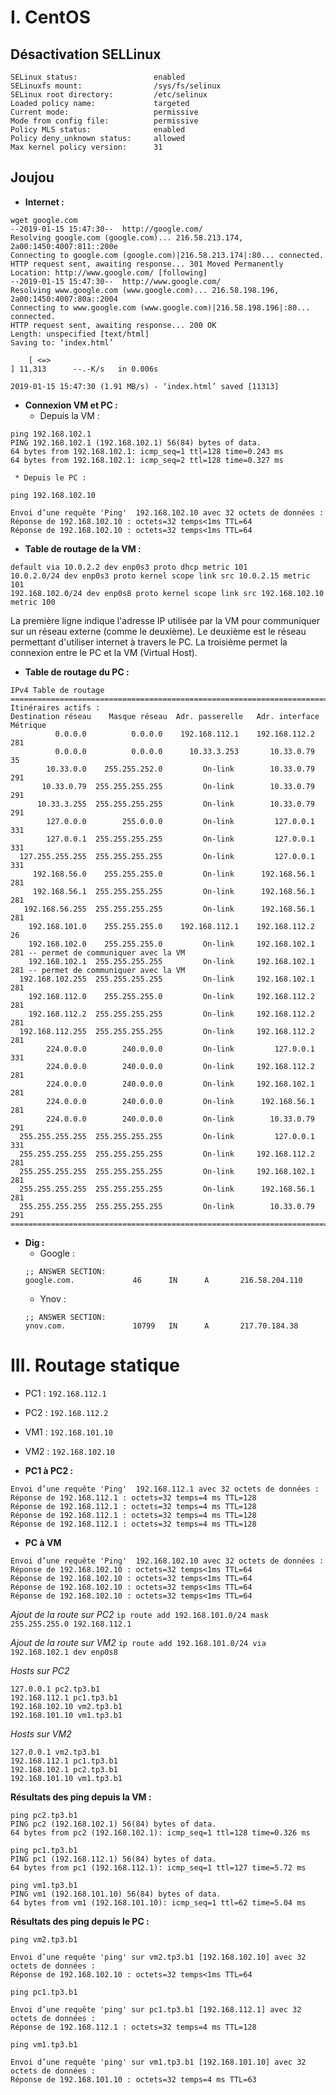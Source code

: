# I. CentOS
## Désactivation SELLinux
```
SELinux status:                 enabled
SELinuxfs mount:                /sys/fs/selinux
SELinux root directory:         /etc/selinux
Loaded policy name:             targeted
Current mode:                   permissive
Mode from config file:          permissive
Policy MLS status:              enabled
Policy deny_unknown status:     allowed
Max kernel policy version:      31
```
## Joujou
* **Internet :**
```
wget google.com
--2019-01-15 15:47:30--  http://google.com/
Resolving google.com (google.com)... 216.58.213.174, 2a00:1450:4007:811::200e
Connecting to google.com (google.com)|216.58.213.174|:80... connected.
HTTP request sent, awaiting response... 301 Moved Permanently
Location: http://www.google.com/ [following]
--2019-01-15 15:47:30--  http://www.google.com/
Resolving www.google.com (www.google.com)... 216.58.198.196, 2a00:1450:4007:80a::2004
Connecting to www.google.com (www.google.com)|216.58.198.196|:80... connected.
HTTP request sent, awaiting response... 200 OK
Length: unspecified [text/html]
Saving to: ‘index.html’

    [ <=>                                                                           ] 11,313      --.-K/s   in 0.006s

2019-01-15 15:47:30 (1.91 MB/s) - ‘index.html’ saved [11313]
```
* **Connexion VM et PC :**
    * Depuis la VM :
```
ping 192.168.102.1
PING 192.168.102.1 (192.168.102.1) 56(84) bytes of data.
64 bytes from 192.168.102.1: icmp_seq=1 ttl=128 time=0.243 ms
64 bytes from 192.168.102.1: icmp_seq=2 ttl=128 time=0.327 ms
```

     * Depuis le PC :
     
```
ping 192.168.102.10

Envoi d’une requête 'Ping'  192.168.102.10 avec 32 octets de données :
Réponse de 192.168.102.10 : octets=32 temps<1ms TTL=64
Réponse de 192.168.102.10 : octets=32 temps<1ms TTL=64
```
* **Table de routage de la VM :**
```
default via 10.0.2.2 dev enp0s3 proto dhcp metric 101
10.0.2.0/24 dev enp0s3 proto kernel scope link src 10.0.2.15 metric 101
192.168.102.0/24 dev enp0s8 proto kernel scope link src 192.168.102.10 metric 100
```
La première ligne indique l'adresse IP utilisée par la VM pour communiquer sur un réseau externe (comme le deuxième). Le deuxième est le réseau permettant d'utiliser internet à travers le PC. La troisième permet la connexion entre le PC et la VM (Virtual Host).

* **Table de routage du PC :**
```
IPv4 Table de routage
===========================================================================
Itinéraires actifs :
Destination réseau    Masque réseau  Adr. passerelle   Adr. interface Métrique
          0.0.0.0          0.0.0.0    192.168.112.1    192.168.112.2    281
          0.0.0.0          0.0.0.0      10.33.3.253       10.33.0.79     35
        10.33.0.0    255.255.252.0         On-link        10.33.0.79    291
       10.33.0.79  255.255.255.255         On-link        10.33.0.79    291
      10.33.3.255  255.255.255.255         On-link        10.33.0.79    291
        127.0.0.0        255.0.0.0         On-link         127.0.0.1    331
        127.0.0.1  255.255.255.255         On-link         127.0.0.1    331
  127.255.255.255  255.255.255.255         On-link         127.0.0.1    331
     192.168.56.0    255.255.255.0         On-link      192.168.56.1    281
     192.168.56.1  255.255.255.255         On-link      192.168.56.1    281
   192.168.56.255  255.255.255.255         On-link      192.168.56.1    281
    192.168.101.0    255.255.255.0    192.168.112.1    192.168.112.2     26
    192.168.102.0    255.255.255.0         On-link     192.168.102.1    281 -- permet de communiquer avec la VM
    192.168.102.1  255.255.255.255         On-link     192.168.102.1    281 -- permet de communiquer avec la VM
  192.168.102.255  255.255.255.255         On-link     192.168.102.1    281
    192.168.112.0    255.255.255.0         On-link     192.168.112.2    281
    192.168.112.2  255.255.255.255         On-link     192.168.112.2    281
  192.168.112.255  255.255.255.255         On-link     192.168.112.2    281
        224.0.0.0        240.0.0.0         On-link         127.0.0.1    331
        224.0.0.0        240.0.0.0         On-link     192.168.112.2    281
        224.0.0.0        240.0.0.0         On-link     192.168.102.1    281
        224.0.0.0        240.0.0.0         On-link      192.168.56.1    281
        224.0.0.0        240.0.0.0         On-link        10.33.0.79    291
  255.255.255.255  255.255.255.255         On-link         127.0.0.1    331
  255.255.255.255  255.255.255.255         On-link     192.168.112.2    281
  255.255.255.255  255.255.255.255         On-link     192.168.102.1    281
  255.255.255.255  255.255.255.255         On-link      192.168.56.1    281
  255.255.255.255  255.255.255.255         On-link        10.33.0.79    291
===========================================================================
```
* **Dig :**
    * Google :
    ```
    ;; ANSWER SECTION:
    google.com.             46      IN      A       216.58.204.110
    ```
    * Ynov :
    ```
    ;; ANSWER SECTION:
    ynov.com.               10799   IN      A       217.70.184.38
    ```

# III. Routage statique
* PC1 : `192.168.112.1`
* PC2 : `192.168.112.2`
* VM1 : `192.168.101.10`
* VM2 : `192.168.102.10`

* **PC1 à PC2 :**
```ping 192.168.112.1
Envoi d’une requête 'Ping'  192.168.112.1 avec 32 octets de données :
Réponse de 192.168.112.1 : octets=32 temps=4 ms TTL=128
Réponse de 192.168.112.1 : octets=32 temps=4 ms TTL=128
Réponse de 192.168.112.1 : octets=32 temps=4 ms TTL=128
Réponse de 192.168.112.1 : octets=32 temps=4 ms TTL=128
```
* **PC à VM**
```ping 192.168.102.10
Envoi d’une requête 'Ping'  192.168.102.10 avec 32 octets de données :
Réponse de 192.168.102.10 : octets=32 temps<1ms TTL=64
Réponse de 192.168.102.10 : octets=32 temps<1ms TTL=64
Réponse de 192.168.102.10 : octets=32 temps<1ms TTL=64
Réponse de 192.168.102.10 : octets=32 temps<1ms TTL=64
```

*Ajout de la route sur PC2*
`ip route add 192.168.101.0/24 mask 255.255.255.0 192.168.112.1`

*Ajout de la route sur VM2*
`ip route add 192.168.101.0/24 via 192.168.102.1 dev enp0s8`

*Hosts sur PC2*
```
127.0.0.1 pc2.tp3.b1
192.168.112.1 pc1.tp3.b1
192.168.102.10 vm2.tp3.b1
192.168.101.10 vm1.tp3.b1
```

*Hosts sur VM2*
```
127.0.0.1 vm2.tp3.b1
192.168.112.1 pc1.tp3.b1
192.168.102.1 pc2.tp3.b1
192.168.101.10 vm1.tp3.b1
```

**Résultats des ping depuis la VM :**
```
ping pc2.tp3.b1
PING pc2 (192.168.102.1) 56(84) bytes of data.
64 bytes from pc2 (192.168.102.1): icmp_seq=1 ttl=128 time=0.326 ms
```
```
ping pc1.tp3.b1
PING pc1 (192.168.112.1) 56(84) bytes of data.
64 bytes from pc1 (192.168.112.1): icmp_seq=1 ttl=127 time=5.72 ms
```
```
ping vm1.tp3.b1
PING vm1 (192.168.101.10) 56(84) bytes of data.
64 bytes from vm1 (192.168.101.10): icmp_seq=1 ttl=62 time=5.04 ms
```
**Résultats des ping depuis le PC :**
```
ping vm2.tp3.b1

Envoi d’une requête 'ping' sur vm2.tp3.b1 [192.168.102.10] avec 32 octets de données :
Réponse de 192.168.102.10 : octets=32 temps<1ms TTL=64
```
```
ping pc1.tp3.b1

Envoi d’une requête 'ping' sur pc1.tp3.b1 [192.168.112.1] avec 32 octets de données :
Réponse de 192.168.112.1 : octets=32 temps=4 ms TTL=128
```
```
ping vm1.tp3.b1

Envoi d’une requête 'ping' sur vm1.tp3.b1 [192.168.101.10] avec 32 octets de données :
Réponse de 192.168.101.10 : octets=32 temps=4 ms TTL=63
```
